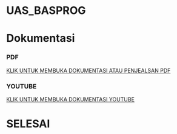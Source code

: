 # UAS_BASPROG
# Dokumentasi
### PDF 
[KLIK UNTUK MEMBUKA DOKUMENTASI ATAU PENJEALSAN PDF](https://drive.google.com/file/d/1sSNiuldme0m4qL7--fRu9VFQ8oQ-qEof/view)
### YOUTUBE 
[KLIK UNTUK MEMBUKA DOKUMENTASI YOUTUBE]()
# SELESAI
